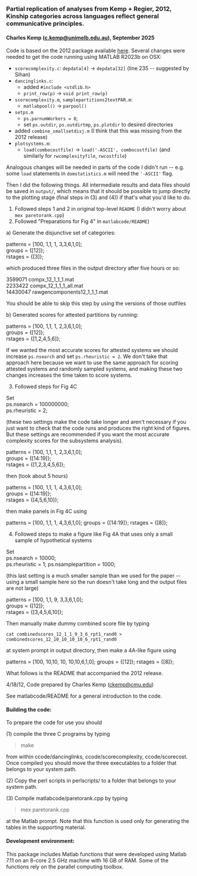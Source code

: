 ### Partial replication of analyses from Kemp + Regier, 2012,  Kinship categories across languages reflect general communicative principles.
#### Charles Kemp (c.kemp@unimelb.edu.au), September 2025

Code is based on the 2012 package available [here](https://charleskemp.com/kinship/).
Several changes were needed to get the code running using MATLAB R2023b on OSX: 

* `scorecomplexity.c`: 
    `depdata[4]` -> `depdata[32]`  (line 235 -- suggested by Sihan)
* `dancinglinks.c`: 
    - added `#include <stdlib.h>`
    - `print_row(p)` -> `void print_row(p)`
* `scorecomplexity.m`, `samplepartitions2textPAR.m`:
    - `matlabpool()` -> `parpool()` 
* `setps.m`
    - `ps.parnumWorkers = 8`;
    - set `ps.outdir`, `ps.outdirtmp`, `ps.plotdir` to desired directories
* added `combine_smallsetdisj.m` (I think that this was missing from the 2012 release)
* `plotsystems.m`:
    - `load(combocostfile)` -> `load('-ASCII', combocostfile)`
       (and similarly for `rwcomplexityfile`, `rwcostfile`)

Analogous changes will be needed in parts of the code I didn't run -- e.g. some `load` statements in `domstatistics.m` will need the `'-ASCII'` flag.

Then I did the following things. All intermediate results and data files should be saved in `output/`, which means that it should be possible to jump directly to the plotting stage (final steps in (3) and (4)) if that's what you'd like to do.

1) Followed steps 1 and 2 in original top-level `README` (I didn't worry about `mex paretorank.cpp`)
2) Followed "Preparations for Fig 4" in `matlabcode/README`)

a) Generate the disjunctive set of categories: 

patterns = [100, 1,1, 1, 3,3,6,1,0];  
groups = {[12]};  
rstages = {[3]};

which produced three files in the output directory after five hours or so:

  3599071   compx_12_1_1_1.mat   
  2233422   compx_12_1_1_1_all.mat   
 14430047   rawgencomponents12_1_1_1.mat   

You should be able to skip this step by using the versions of those outfiles 

b) Generated scores for attested partitions by running:

patterns = [100, 1,1, 1, 2,3,6,1,0];  
groups = {[12]};  
rstages = {[1,2,4,5,6]};

If we wanted the most accurate scores for attested systems we should increase `ps.nsearch` and set `ps.rheuristic = 2`. We don't take that approach here because we want to use the same approach for scoring attested systems and randomly sampled systems, and making these two changes increases the time taken to score systems. 

3) Followed steps for Fig 4C

Set    
ps.nsearch		=     100000000;   
ps.rheuristic		=	      2;   

(these two settings make the code take longer and aren't necessary if you just want to check that the code runs and produces the right kind of figures. But these settings are recommended if you want the most accurate complexity scores for the subsystems analysis).

patterns = [100, 1,1, 1, 2,3,6,1,0];  
groups = {[14:19]};  
rstages = {[1,2,3,4,5,6]};

then (took about 5 hours)

patterns = [100, 1,1, 1, 4,3,6,1,0];  
groups = {[14:19]};  
rstages = {[4,5,6,10]};

then make panels in Fig 4C using

patterns = [100, 1,1, 1, 4,3,6,1,0];
groups = {[14:19]};
rstages = {[8]};


4) Followed steps to make a figure like Fig 4A that uses only a small sample of hypothetical systems

Set    
ps.nsearch		=       10000;  
ps.rheuristic	=	        1;
ps.nsamplepartition =    1000; 

(this last setting is a much smaller sample than we used for the paper -- using a small sample here so the run doesn't take long and the output files are not large)

patterns = [100, 1,1, 9, 3,3,6,1,0];  
groups = {[12]};  
rstages = {[3,4,5,6,10]};

Then manually make dummy combined score file by typing

`cat combinedscores_12_1_1_9_3_6_rpt1_rand0 > combinedscores_12_10_10_10_10_6_rpt1_rand0`

at system prompt in output directory, then make a 4A-like figure using

patterns = [100, 10,10,  10, 10,10,6,1,0];
groups = {[12]};
rstages = {[8]};

What follows is the README that accompanied the 2012 release.    

4/18/12, Code prepared by Charles Kemp (ckemp@cmu.edu)

See matlabcode/README for a general introduction to the code.

#### Building the code:

To prepare the code for use you should

(1) compile the three C programs by typing 

> make

from within ccode/dancinglinks, ccode/scorecomplexity, ccode/scorecost.
Once compiled you should move the three executables to a folder that
belongs to your system path.

(2) Copy the perl scripts in perlscripts/ to a folder that belongs to your
system path.

(3) Compile matlabcode/paretorank.cpp by typing

> mex paretorank.cpp

at the Matlab prompt. Note that this function is used only for generating
the tables in the supporting material. 

#### Development environment: 

This package includes Matlab functions that were developed using Matlab
7.11 on an 8-core 2.5 GHz machine with 16 GB of RAM. Some of the functions
rely on the parallel computing toolbox.

